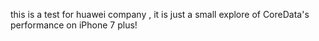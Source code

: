 this is a test for huawei company , it is just a small explore of CoreData's performance on iPhone 7 plus!
